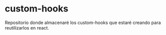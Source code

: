 # custom-hooks
Repositorio donde almacenaré los custom-hooks que estaré creando para reutilizarlos en react.
